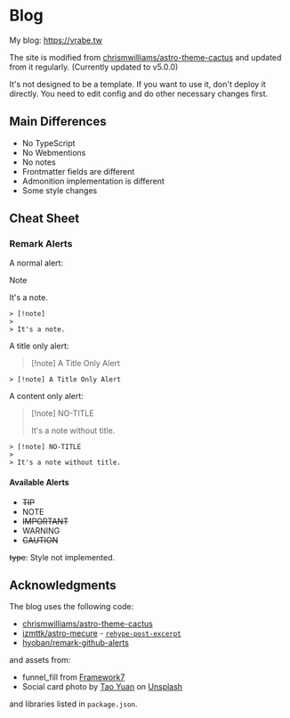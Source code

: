 # Blog

My blog: <https://vrabe.tw>

The site is modified from [chrismwilliams/astro-theme-cactus](https://github.com/chrismwilliams/astro-theme-cactus) and updated from it regularly. (Currently updated to v5.0.0)

It's not designed to be a template. If you want to use it, don't deploy it directly. You need to edit config and do other necessary changes first.

## Main Differences

- No TypeScript
- No Webmentions
- No notes
- Frontmatter fields are different
- Admonition implementation is different
- Some style changes

## Cheat Sheet

### Remark Alerts

A normal alert:

> [!note]
>
> It's a note.

```
> [!note]
>
> It's a note.
```

A title only alert:

> [!note] A Title Only Alert

```
> [!note] A Title Only Alert
```

A content only alert:

> [!note] NO-TITLE
>
> It's a note without title.

```
> [!note] NO-TITLE
>
> It's a note without title.
```

#### Available Alerts

- ~~TIP~~
- NOTE
- ~~IMPORTANT~~
- WARNING
- ~~CAUTION~~

~~type~~: Style not implemented.

## Acknowledgments

The blog uses the following code:

- [chrismwilliams/astro-theme-cactus](https://github.com/chrismwilliams/astro-theme-cactus)
- [izmttk/astro-mecure](https://github.com/izmttk/astro-mecure) - [`rehype-post-excerpt`](https://github.com/izmttk/astro-mecure/blob/main/plugins/rehype/rehype-post-excerpt.ts)
- [hyoban/remark-github-alerts](https://github.com/hyoban/remark-github-alerts)

and assets from:

- funnel_fill from [Framework7](https://framework7.io/icons/)
- Social card photo by [Tao Yuan](https://unsplash.com/@peek_a_boo_who) on [Unsplash](https://unsplash.com/photos/a-computer-monitor-and-keyboard-Ecr9tGTuBio)

and libraries listed in `package.json`.
